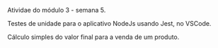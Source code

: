 Atividae do módulo 3 - semana 5.

Testes de unidade para o aplicativo NodeJs usando Jest, no VSCode.

Cálculo simples do valor final para a venda de um produto.
